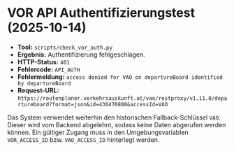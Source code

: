 # VOR API Authentifizierungstest (2025-10-14)

- **Tool:** `scripts/check_vor_auth.py`
- **Ergebnis:** Authentifizierung fehlgeschlagen.
- **HTTP-Status:** `401`
- **Fehlercode:** `API_AUTH`
- **Fehlermeldung:** `access denied for VAO on departureBoard identified by departureBoard`
- **Request-URL:** `https://routenplaner.verkehrsauskunft.at/vao/restproxy/v1.11.0/departureboard?format=json&id=430470800&accessId=VAO`

Das System verwendet weiterhin den historischen Fallback-Schlüssel `VAO`. Dieser wird vom Backend abgelehnt, sodass keine Daten
abgerufen werden können. Ein gültiger Zugang muss in den Umgebungsvariablen `VOR_ACCESS_ID` bzw. `VAO_ACCESS_ID` hinterlegt
werden.
